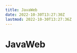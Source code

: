 ```yaml
---
title: JavaWeb
date: 2022-10-30T13:27:30Z
lastmod: 2022-10-30T13:27:36Z
---
```


# JavaWeb

　　‍

　　‍

